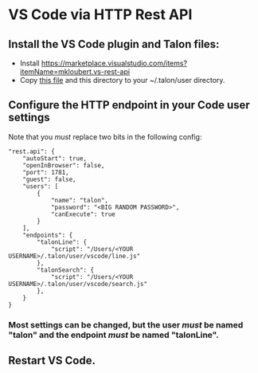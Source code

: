 # VS Code via HTTP Rest API
## Install the VS Code plugin and Talon files:
- Install https://marketplace.visualstudio.com/items?itemName=mkloubert.vs-rest-api
- Copy [this file](https://github.com/anonfunc/talon-user/tree/master/vscode.py) and this directory to your ~/.talon/user directory.
## Configure the HTTP endpoint in your Code user settings
Note that you *must* replace two bits in the following config:

    "rest.api": {
        "autoStart": true,
        "openInBrowser": false,
        "port": 1781,
        "guest": false,
        "users": [
            {
                "name": "talon",
                "password": "<BIG RANDOM PASSWORD>",
                "canExecute": true
            }
        ],
        "endpoints": {
            "talonLine": {
                "script": "/Users/<YOUR USERNAME>/.talon/user/vscode/line.js"
            },
            "talonSearch": {
                "script": "/Users/<YOUR USERNAME>/.talon/user/vscode/search.js"
            },
        }
    }

### Most settings can be changed, but the user *must* be named "talon" and the endpoint *must* be named "talonLine".

## Restart VS Code.